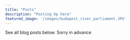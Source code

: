 ```yaml
---
title: "Posts"
description: "Posting Up here"
featured_image: '/images/budapest_river_parliament.JPG'
---
```


See all blog posts below. Sorry in advance